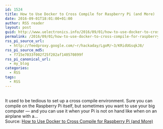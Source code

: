 ```yaml
---
id: 1524
title: How to Use Docker to Cross Compile for Raspberry Pi (and More)
date: 2016-09-01T18:01:00+01:00
author: RSS reader
layout: post
guid: http://www.uelectronics.info/2016/09/01/how-to-use-docker-to-cross-compile-for-raspberry-pi-and-more/
permalink: /2016/09/01/how-to-use-docker-to-cross-compile-for-raspberry-pi-and-more/
rss_pi_source_url:
  - http://feedproxy.google.com/~r/hackaday/LgoM/~3/KRidUGsqkJ8/
rss_pi_source_md5:
  - f715e7033f002f25f202af140570899f
rss_pi_canonical_url:
  - my_blog
categories:
  - RSS
tags:
  - RSS
---
```

&#013;  
It used to be tedious to set up a cross compile environment. Sure you can compile on the Raspberry Pi itself, but sometimes you want to use your big computer — and you can use it when your Pi is not on hand like when on an airplane with a…&#013;  
Source: <a href="http://feedproxy.google.com/~r/hackaday/LgoM/~3/KRidUGsqkJ8/" target="_blank">How to Use Docker to Cross Compile for Raspberry Pi (and More)</a>